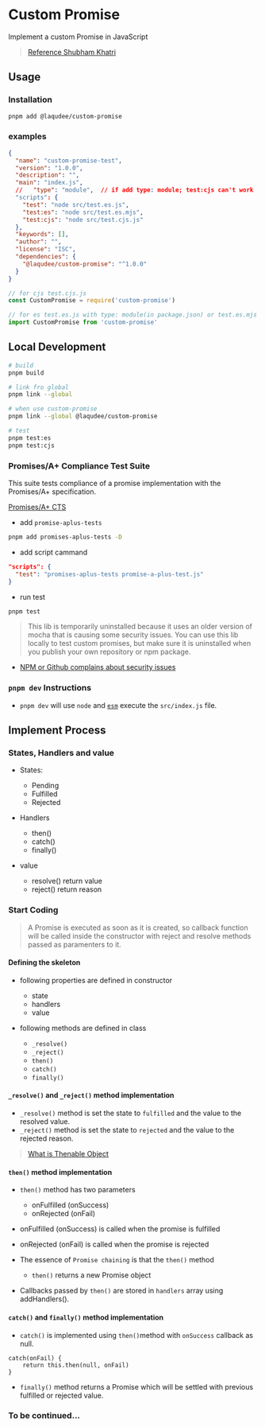 # Custom Promise

Implement a custom Promise in JavaScript

> [Reference Shubham Khatri](https://medium.com/nerd-for-tech/implement-your-own-promises-in-javascript-68ddaa6a5409)

## Usage

### Installation

```sh
pnpm add @laqudee/custom-promise
```

### examples

```json
{
  "name": "custom-promise-test",
  "version": "1.0.0",
  "description": "",
  "main": "index.js",
  //   "type": "module",  // if add type: module; test:cjs can't work
  "scripts": {
    "test": "node src/test.es.js",
    "test:es": "node src/test.es.mjs",
    "test:cjs": "node src/test.cjs.js"
  },
  "keywords": [],
  "author": "",
  "license": "ISC",
  "dependencies": {
    "@laqudee/custom-promise": "^1.0.0"
  }
}
```

```js
// for cjs test.cjs.js
const CustomPromise = require('custom-promise')

// for es test.es.js with type: module(in package.json) or test.es.mjs
import CustomPromise from 'custom-promise'
```

## Local Development

```sh
# build
pnpm build
```

```sh
# link fro global
pnpm link --global

# when use custom-promise
pnpm link --global @laqudee/custom-promise

# test
pnpm test:es
pnpm test:cjs
```

### Promises/A+ Compliance Test Suite

This suite tests compliance of a promise implementation with the Promises/A+ specification.

[Promises/A+ CTS](https://github.com/promises-aplus/promises-tests/blob/master/README.md)

- add `promise-aplus-tests`

```sh
pnpm add promises-aplus-tests -D
```

- add script cammand

```json
"scripts": {
  "test": "promises-aplus-tests promise-a-plus-test.js"
}
```

- run test

```sh
pnpm test
```

> This lib is temporarily uninstalled because it uses an older version of mocha that is causing some security issues. You can use this lib locally to test custom promises, but make sure it is uninstalled when you publish your own repository or npm package.

- [NPM or Github complains about security issues](https://github.com/promises-aplus/promises-tests/issues/94)

### `pnpm dev` Instructions

- `pnpm dev` will use `node` and [`esm`](https://www.npmjs.com/package/esm) execute the `src/index.js` file.

## Implement Process

### States, Handlers and value

- States:

  - Pending
  - Fulfilled
  - Rejected

- Handlers

  - then()
  - catch()
  - finally()

- value
  - resolve() return value
  - reject() return reason

### Start Coding

> A Promise is executed as soon as it is created, so callback function will be called inside the constructor with reject and resolve methods passed as paramenters to it.

#### Defining the skeleton

- following properties are defined in constructor

  - state
  - handlers
  - value

- following methods are defined in class
  - `_resolve()`
  - `_reject()`
  - `then()`
  - `catch()`
  - `finally()`

#### `_resolve()` and `_reject()` method implementation

- `_resolve()` method is set the state to `fulfilled` and the value to the resolved value.
- `_reject()` method is set the state to `rejected` and the value to the rejected reason.

> [What is Thenable Object](https://developer.mozilla.org/en-US/docs/Web/JavaScript/Reference/Global_Objects/Promise#thenables)

#### `then()` method implementation

- `then()` method has two parameters

  - onFulfilled (onSuccess)
  - onRejected (onFail)

- onFulfilled (onSuccess) is called when the promise is fulfilled
- onRejected (onFail) is called when the promise is rejected

- The essence of `Promise chaining` is that the `then()` method

  - `then()` returns a new Promise object

- Callbacks passed by `then()` are stored in `handlers` array using addHandlers().

#### `catch()` and `finally()` method implementation

- `catch()` is implemented using `then()`method with `onSuccess` callback as null.

```
catch(onFail) {
    return this.then(null, onFail)
}
```

- `finally()` method returns a Promise which will be settled with previous fulfilled or rejected value.

### To be continued...

